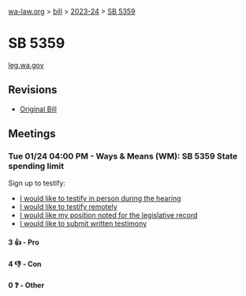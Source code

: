 [wa-law.org](/) > [bill](/bill/) > [2023-24](/bill/2023-24/) > [SB 5359](/bill/2023-24/sb/5359/)

# SB 5359
[leg.wa.gov](https://app.leg.wa.gov/billsummary?BillNumber=5359&Year=2023&Initiative=false)

## Revisions
* [Original Bill](1/)

## Meetings
### Tue 01/24 04:00 PM - Ways & Means (WM): SB 5359 State spending limit
Sign up to testify:
* [I would like to testify in person during the hearing](https://app.leg.wa.gov/csi/Testifier/Add?chamber=House&mId=30452&aId=149808&caId=20559&tId=1)
* [I would like to testify remotely](https://app.leg.wa.gov/csi/Testifier/Add?chamber=House&mId=30452&aId=149808&caId=20559&tId=2)
* [I would like my position noted for the legislative record](https://app.leg.wa.gov/csi/Testifier/Add?chamber=House&mId=30452&aId=149808&caId=20559&tId=3)
* [I would like to submit written testimony](https://app.leg.wa.gov/csi/Testifier/Add?chamber=House&mId=30452&aId=149808&caId=20559&tId=4)

#### 3 👍 - Pro

#### 4 👎 - Con

#### 0 ❓ - Other
